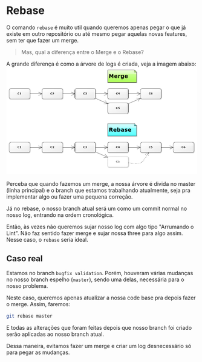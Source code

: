 # Rebase

O comando `rebase` é muito util quando queremos apenas pegar o que já existe em outro repositório ou até mesmo pegar aquelas novas features, sem ter que fazer um merge.

> Mas, qual a diferença entre o Merge e o Rebase?

A grande diferença é como a árvore de logs é criada, veja a imagem abaixo:
![git merge vs rebase](./media/git-mervge-vs-rebase.png)

Perceba que quando fazemos um merge, a nossa árvore é divida no master (linha principal) e o branch que estamos trabalhando atualmente, seja pra implementar algo ou fazer uma pequena correção.

Já no rebase, o nosso branch atual será um como um commit normal no nosso log, entrando na ordem cronológica.

Então, às vezes não queremos sujar nosso log com algo tipo "Arrumando o Lint". Não faz sentido fazer merge e sujar nossa three para algo assim. Nesse caso, o `rebase` seria ideal.

## Caso real

Estamos no branch `bugfix validation`. Porém, houveram várias mudanças no nosso branch espelho (`master`), sendo uma delas, necessária para o nosso problema.

Neste caso, queremos apenas atualizar a nossa code base pra depois fazer o merge. Assim, faremos:

```sh
git rebase master
```

E todas as alterações que foram feitas depois que nosso branch foi criado serão aplicadas ao nosso branch atual.

Dessa maneira, evitamos fazer um merge e criar um log desnecessário só para pegar as mudanças.
